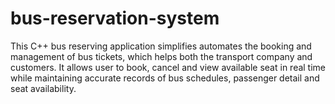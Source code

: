 # bus-reservation-system
This C++ bus reserving application simplifies automates the booking and management of bus tickets, which helps both the transport company and customers.
It allows user to book, cancel and view available seat in real time while maintaining accurate records of bus schedules, passenger detail and seat availability.
